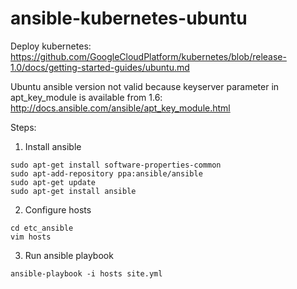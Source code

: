 # ansible-kubernetes-ubuntu
Deploy kubernetes: https://github.com/GoogleCloudPlatform/kubernetes/blob/release-1.0/docs/getting-started-guides/ubuntu.md

Ubuntu ansible version not valid because keyserver parameter in apt_key_module is available from 1.6: http://docs.ansible.com/ansible/apt_key_module.html


Steps:

1. Install ansible
```
sudo apt-get install software-properties-common
sudo apt-add-repository ppa:ansible/ansible
sudo apt-get update
sudo apt-get install ansible
```
2. Configure hosts
```
cd etc_ansible
vim hosts
```
3. Run ansible playbook
```
ansible-playbook -i hosts site.yml
```
